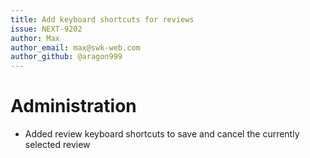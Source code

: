 ```yaml
---
title: Add keyboard shortcuts for reviews
issue: NEXT-9202
author: Max
author_email: max@swk-web.com
author_github: @aragon999
---
```

# Administration
*  Added review keyboard shortcuts to save and cancel the currently selected review
